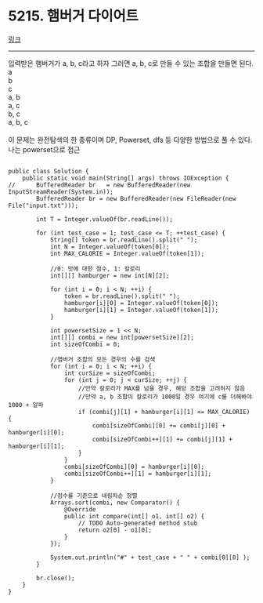 # 5215. 햄버거 다이어트
[링크](https://www.swexpertacademy.com/main/code/problem/problemDetail.do?contestProbId=AWT-lPB6dHUDFAVT)
<hr />
입력받은 햄버거가 a, b, c라고 하자 그러면 a, b, c로 만들 수 있는 조합을 만들면 된다.<br />
a<br/>
b<br/>
c<br/>
a, b<br/>
a, c<br/>
b, c<br/>
a, b, c<br/>
<br />
이 문제는 완전탐색의 한 종류이며 DP, Powerset, dfs 등 다양한 방법으로 풀 수 있다.<br/>
나는 powerset으로 접근<br/>

<pre><code>
public class Solution {
	public static void main(String[] args) throws IOException {
//		BufferedReader br 	= new BufferedReader(new InputStreamReader(System.in));
		BufferedReader br = new BufferedReader(new FileReader(new File("input.txt")));

		int T = Integer.valueOf(br.readLine());

		for (int test_case = 1; test_case <= T; ++test_case) {
			String[] token = br.readLine().split(" ");
			int N = Integer.valueOf(token[0]);
			int MAX_CALORIE = Integer.valueOf(token[1]);
			
			//0: 맛에 대한 점수, 1: 칼로리
			int[][] hamburger = new int[N][2];
			
			for (int i = 0; i < N; ++i) {
				token = br.readLine().split(" ");
				hamburger[i][0] = Integer.valueOf(token[0]);
				hamburger[i][1] = Integer.valueOf(token[1]);
			}
			
			int powersetSize = 1 << N;
	        int[][] combi = new int[powersetSize][2];
	        int sizeOfCombi = 0;
			
	        //햄버거 조합의 모든 경우의 수를 검색
			for (int i = 0; i < N; ++i) {
				int curSize = sizeOfCombi;
				for (int j = 0; j < curSize; ++j) {
					//만약 칼로리가 MAX를 넘을 경우, 해당 조합을 고려하지 않음
					//만약 a, b 조합이 칼로리가 1000일 경우 여기에 c를 더해봐야 1000 + 알파
					if (combi[j][1] + hamburger[i][1] <= MAX_CALORIE) {
						combi[sizeOfCombi][0] += combi[j][0] + hamburger[i][0];
						combi[sizeOfCombi++][1] += combi[j][1] + hamburger[i][1];
					}
				}
				combi[sizeOfCombi][0] = hamburger[i][0];
				combi[sizeOfCombi++][1] = hamburger[i][1];
			}
			
			//점수를 기준으로 내림차순 정렬
			Arrays.sort(combi, new Comparator<int[]>() {
				@Override
				public int compare(int[] o1, int[] o2) {
					// TODO Auto-generated method stub
					return o2[0] - o1[0];
				}
			});

			System.out.println("#" + test_case + " " + combi[0][0] );
		}
		
		br.close();
	}
}
</pre></code>